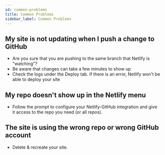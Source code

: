 ```yaml
---
id: common-problems
title: Common Problems
sidebar_label: Common Problems
---
```


## My site is not updating when I push a change to GitHub

- Are you sure that you are pushing to the same branch that Netlify is "watching"?
- Be aware that changes can take a few minutes to show up
- Check the logs under the Deploy tab. If there is an error, Netlify won't be able to deploy your site

## My repo doesn't show up in the Netlify menu

- Follow the prompt to configure your Netlify-GitHub integration and give it access to the repo you need (or all repos).

## The site is using the wrong repo or wrong GitHub account

- Delete & recreate your site.
